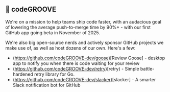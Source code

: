 ## 🚀 codeGROOVE

We're on a mission to help teams ship code faster, with an audacious goal of lowering the average push-to-merge time by 90%+ - with our first GitHub app going beta in November of 2025.

We're also big open-source nerds and actively sponsor GitHub projects we make use of, as well as host dozens of our own. Here's a few:

* (https://github.com/codeGROOVE-dev/goose)[Review Goose] - desktop app to notify you when there is code waiting for your review
* (https://github.com/codeGROOVE-dev/retry)[retry) - Simple battle-hardened retry library for Go.
* (https://github.com/codeGROOVE-dev/slacker)[slacker] - A smarter Slack notification bot for GitHub
